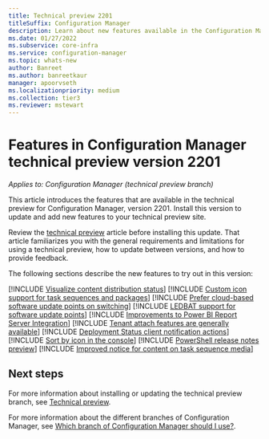 ```yaml
---
title: Technical preview 2201
titleSuffix: Configuration Manager
description: Learn about new features available in the Configuration Manager technical preview branch version 2201.
ms.date: 01/27/2022
ms.subservice: core-infra
ms.service: configuration-manager
ms.topic: whats-new
author: Banreet
ms.author: banreetkaur
manager: apoorvseth
ms.localizationpriority: medium
ms.collection: tier3
ms.reviewer: mstewart
---
```


# Features in Configuration Manager technical preview version 2201

*Applies to: Configuration Manager (technical preview branch)*

This article introduces the features that are available in the technical preview for Configuration Manager, version 2201. Install this version to update and add new features to your technical preview site.<!-- baseline only statement: When you install a new technical preview site, this release is also available as a baseline version.-->

Review the [technical preview](../technical-preview.md) article before installing this update. That article familiarizes you with the general requirements and limitations for using a technical preview, how to update between versions, and how to provide feedback.

The following sections describe the new features to try out in this version:

<!-- [!INCLUDE [Example feature name](includes/2201/1234567.md)] -->

[!INCLUDE [Visualize content distribution status](includes/2201/9495651.md)]
[!INCLUDE [Custom icon support for task sequences and packages](includes/2201/12486335.md)]
[!INCLUDE [Prefer cloud-based software update points on switching](includes/2201/7759984.md)]
[!INCLUDE [LEDBAT support for software update points](includes/2201/4639895.md)]
[!INCLUDE [Improvements to Power BI Report Server Integration](includes/2201/12487076.md)]
[!INCLUDE [Tenant attach features are generally available](includes/2201/6374854.md)]
[!INCLUDE [Deployment Status client notification actions](includes/2201/7079837.md)]
[!INCLUDE [Sort by icon in the console](includes/2201/3877839.md)]
[!INCLUDE [PowerShell release notes preview](includes/2201/12654996.md)]
[!INCLUDE [Improved notice for content on task sequence media](includes/2201/12895956.md)]

<!-- ## General known issues  -->

<!--  [!INCLUDE [11018755](includes/2112/known-issue-11018755.md)] -->


## Next steps

For more information about installing or updating the technical preview branch, see [Technical preview](../technical-preview.md).

For more information about the different branches of Configuration Manager, see [Which branch of Configuration Manager should I use?](../../understand/which-branch-should-i-use.md).
